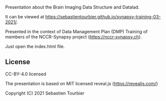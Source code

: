 Presentation about the Brain Imaging Data Structure and Datalad.

It can be viewed at https://sebastientourbier.github.io/synapsy-training-03-2021/.

Presented in the context of Data Management Plan (DMP) Training of members of the NCCR-Synapsy project (https://nccr-synapsy.ch).

Just open the index.html file.


## License

CC-BY-4.0 licensed

The presentation is based on MIT licensed reveal.js (https://revealjs.com/)

Copyright (C) 2021 Sebastien Tourbier
